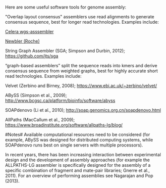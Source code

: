 Here are some useful software  tools for genome assembly:

"Overlap layout consensus" assemblers use read alignments to generate consensus sequence, best for longer read technologies. Examples include: 

[Celera wgs-asssembler](http://wgs-assembler.sourceforge.net)

[Newbler (Roche)](http://www.454.com/products/analysis-software) 

String Graph Assembler (SGA; Simpson and Durbin, 2012); https://github.com/jts/sga

“graph-based assemblers” split the sequence reads into kmers and derive consensus sequence from weighted graphs, best for highly accurate short read technologies. Examples include: 

Velvet (Zerbino and Birney, 2008); https://www.ebi.ac.uk/~zerbino/velvet/

ABySS (Simpson et al., 2009); http://www.bcgsc.ca/platform/bioinfo/software/abyss

SOAPdenovo (Li et al., 2010); http://soap.genomics.org.cn/soapdenovo.html

AllPaths (MacCallum et al., 2009); https://www.broadinstitute.org/software/allpaths-lg/blog/

#Notes#
Available computational resources need to be considered (for example, ABySS was designed for distributed computing systems, while SOAPdenovo runs best on single servers with multiple processors).

In recent years, there has been increasing interaction between experimental design and the development of assembly approaches (for example the ALLPATHS-LG assembler is specifically designed for the assembly of a specific combination of fragment and mate-pair libraries; Gnerre et al., 2011). For an overview of performing assemblies see Nagarajan and Pop (2013).
